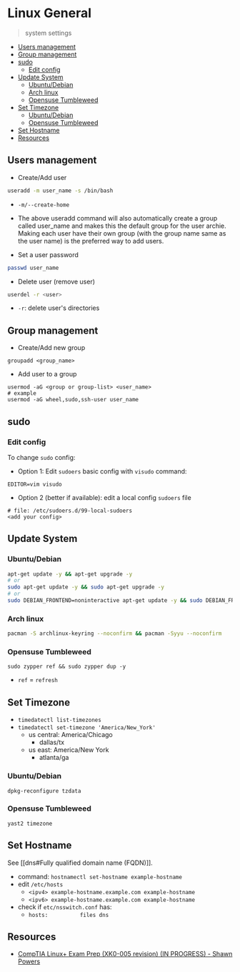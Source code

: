 # Linux General

> system settings

<!-- toc -->

- [Users management](#users-management)
- [Group management](#group-management)
- [sudo](#sudo)
  - [Edit config](#edit-config)
- [Update System](#update-system)
  - [Ubuntu/Debian](#ubuntudebian)
  - [Arch linux](#arch-linux)
  - [Opensuse Tumbleweed](#opensuse-tumbleweed)
- [Set Timezone](#set-timezone)
  - [Ubuntu/Debian](#ubuntudebian-1)
  - [Opensuse Tumbleweed](#opensuse-tumbleweed-1)
- [Set Hostname](#set-hostname)
- [Resources](#resources)

<!-- tocstop -->

## Users management

- Create/Add user

```sh
useradd -m user_name -s /bin/bash
```
- `-m/--create-home`
- The above useradd command will also automatically create a group called user_name and makes this the default group for the user archie. Making each user have their own group (with the group name same as the user name) is the preferred way to add users.

- Set a user password

```sh
passwd user_name
```

- Delete user (remove user)

```sh
userdel -r <user>
```
- `-r`: delete user's directories


## Group management

- Create/Add new group

```
groupadd <group_name>
```

- Add user to a group

```
usermod -aG <group or group-list> <user_name>
# example
usermod -aG wheel,sudo,ssh-user user_name
```

## sudo

### Edit config

To change `sudo` config:

- Option 1: Edit `sudoers` basic config with `visudo` command:

```
EDITOR=vim visudo
```

- Option 2 (better if available): edit a local config `sudoers` file

```
# file: /etc/sudoers.d/99-local-sudoers
<add your config>
```

## Update System

### Ubuntu/Debian

```sh
apt-get update -y && apt-get upgrade -y
# or
sudo apt-get update -y && sudo apt-get upgrade -y
# or
sudo DEBIAN_FRONTEND=noninteractive apt-get update -y && sudo DEBIAN_FRONTEND=noninteractive apt-get upgrade -y
```

### Arch linux

```sh
pacman -S archlinux-keyring --noconfirm && pacman -Syyu --noconfirm
```

### Opensuse Tumbleweed

```
sudo zypper ref && sudo zypper dup -y
```
- `ref` = `refresh`

## Set Timezone

- `timedatectl list-timezones`
- `timedatectl set-timezone 'America/New_York'`
  - us central: America/Chicago
    - dallas/tx
  - us east: America/New York
    - atlanta/ga

### Ubuntu/Debian

`dpkg-reconfigure tzdata`

### Opensuse Tumbleweed

`yast2 timezone`

## Set Hostname

See [[dns#Fully qualified domain name (FQDN)]].

- command: `hostnamectl set-hostname example-hostname`
- edit `/etc/hosts`
  - `<ipv4> example-hostname.example.com example-hostname`
  - `<ipv6> example-hostname.example.com example-hostname`
- check if `etc/nsswitch.conf` has:
  - `hosts:          files dns`

## Resources

- [CompTIA Linux+ Exam Prep (XK0-005 revision) (IN PROGRESS) - Shawn Powers](https://www.youtube.com/playlist?list=PL78ppT-_wOmuwT9idLvuoKOn6UYurFKCp)
